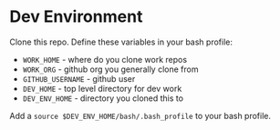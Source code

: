 # Dev Environment

Clone this repo. 
Define these variables in your bash profile:
* `WORK_HOME` - where do you clone work repos
* `WORK_ORG` - github org you generally clone from
* `GITHUB_USERNAME` - github user
* `DEV_HOME` - top level directory for dev work
* `DEV_ENV_HOME` - directory you cloned this to

Add a `source $DEV_ENV_HOME/bash/.bash_profile` to your bash profile.